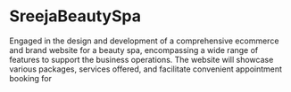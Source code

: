 # SreejaBeautySpa
Engaged in the design and development of a comprehensive ecommerce and brand website for a beauty spa, encompassing a wide range of features to support the business operations. The website will showcase various packages, services offered, and facilitate convenient appointment booking for 
